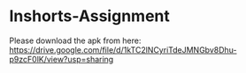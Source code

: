 # Inshorts-Assignment

Please download the apk from here: https://drive.google.com/file/d/1kTC2lNCyriTdeJMNGbv8Dhu-p9zcF0lK/view?usp=sharing
